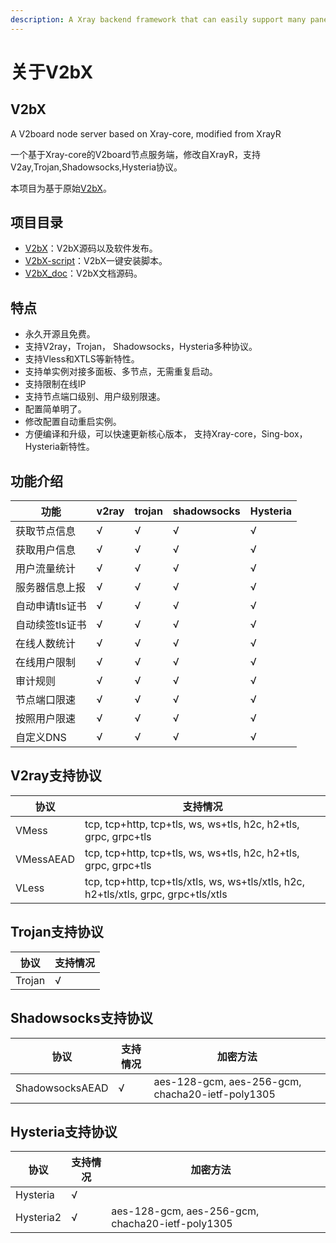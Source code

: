```yaml
---
description: A Xray backend framework that can easily support many panels.
---
```


# 关于V2bX

## V2bX

A V2board node server based on Xray-core, modified from XrayR

一个基于Xray-core的V2board节点服务端，修改自XrayR，支持V2ay,Trojan,Shadowsocks,Hysteria协议。

本项目为基于原始[V2bX](https://github.com/InazumaV/V2bX)。

## 项目目录

* [V2bX](https://github.com/wyx2685/V2bX)：V2bX源码以及软件发布。
* [V2bX-script](https://github.com/wyx2685/V2bX-script)：V2bX一键安装脚本。
* [V2bX\_doc](https://github.com/wyx2685/V2bX\_doc)：V2bX文档源码。

## 特点

* 永久开源且免费。
* 支持V2ray，Trojan， Shadowsocks，Hysteria多种协议。
* 支持Vless和XTLS等新特性。
* 支持单实例对接多面板、多节点，无需重复启动。
* 支持限制在线IP
* 支持节点端口级别、用户级别限速。
* 配置简单明了。
* 修改配置自动重启实例。
* 方便编译和升级，可以快速更新核心版本， 支持Xray-core，Sing-box，Hysteria新特性。

## 功能介绍

| 功能        | v2ray | trojan | shadowsocks | Hysteria |
| --------- | ----- | ------ | ----------- | -------- |
| 获取节点信息    | √     | √      | √           | √        |
| 获取用户信息    | √     | √      | √           | √        |
| 用户流量统计    | √     | √      | √           | √        |
| 服务器信息上报   | √     | √      | √           | √        |
| 自动申请tls证书 | √     | √      | √           | √        |
| 自动续签tls证书 | √     | √      | √           | √        |
| 在线人数统计    | √     | √      | √           | √        |
| 在线用户限制    | √     | √      | √           | √        |
| 审计规则      | √     | √      | √           | √        |
| 节点端口限速    | √     | √      | √           | √        |
| 按照用户限速    | √     | √      | √           | √        |
| 自定义DNS    | √     | √      | √           | √        |

## V2ray支持协议

| 协议        | 支持情况                                                                                |
| --------- | ----------------------------------------------------------------------------------- |
| VMess     | tcp, tcp+http, tcp+tls, ws, ws+tls, h2c, h2+tls, grpc, grpc+tls                     |
| VMessAEAD | tcp, tcp+http, tcp+tls, ws, ws+tls, h2c, h2+tls, grpc, grpc+tls                     |
| VLess     | tcp, tcp+http, tcp+tls/xtls, ws, ws+tls/xtls, h2c, h2+tls/xtls, grpc, grpc+tls/xtls |

## Trojan支持协议

| 协议     | 支持情况 |
| ------ | ---- |
| Trojan | √    |

## Shadowsocks支持协议

| 协议              | 支持情况 | 加密方法                                             |
| --------------- | ---- | ------------------------------------------------ |
| ShadowsocksAEAD | √    | aes-128-gcm, aes-256-gcm, chacha20-ietf-poly1305 |

## Hysteria支持协议

<table><thead><tr><th>协议</th><th>支持情况</th><th data-hidden>加密方法</th><th data-hidden></th></tr></thead><tbody><tr><td>Hysteria</td><td>√</td><td></td><td></td></tr><tr><td>Hysteria2</td><td>√</td><td>aes-128-gcm, aes-256-gcm, chacha20-ietf-poly1305</td><td></td></tr></tbody></table>
